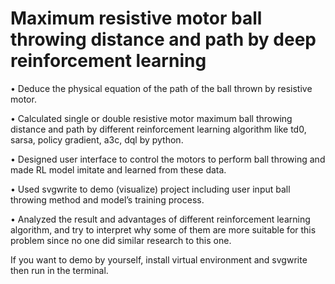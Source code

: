 # Maximum resistive motor ball throwing distance and path by deep reinforcement learning
•	Deduce the physical equation of the path of the ball thrown by resistive motor.
•	Calculated single or double resistive motor maximum ball throwing distance and path by different reinforcement learning algorithm like td0, sarsa, policy gradient, a3c, dql by python.
•	Designed user interface to control the motors to perform ball throwing and made RL model imitate and learned from these data.
•	Used svgwrite to demo (visualize) project including user input ball throwing method and model’s training process.
•	Analyzed the result and advantages of different reinforcement learning algorithm, and try to interpret why some of them are more suitable for this problem since no one did similar research to this one.


If you want to demo by yourself, install virtual environment and svgwrite then run in the terminal.